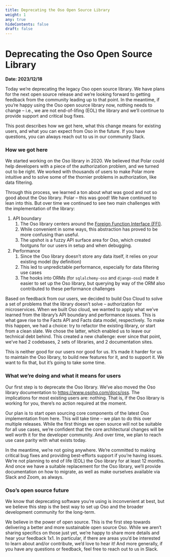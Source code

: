 ```yaml
---
title: Deprecating the Oso Open Source Library
weight: 1
any: true
hideContents: false
draft: false
---
```


# Deprecating the Oso Open Source Library

**Date: 2023/12/18**

Today we’re deprecating the legacy Oso open source library. We have plans for the next open source release and we’re looking forward to getting feedback from the community leading up to that point. In the meantime, if you’re happy using the Oso open source library now, nothing needs to change – i.e., we are not end-of-lifing (EOL) the library and we’ll continue to provide support and critical bug fixes.

This post describes how we got here, what this change means for existing users, and what you can expect from Oso in the future. If you have questions, you can always reach out to us in our community Slack.

### How we got here

We started working on the Oso library in 2020. We believed that Polar could help developers with a piece of the authorization problem, and we turned out to be right. We worked with thousands of users to make Polar more intuitive and to solve some of the thornier problems in authorization, like data filtering.

Through this process, we learned a ton about what was good and not so good about the Oso library. Polar – this was good! We have continued to lean into this. But over time we continued to see two main challenges with the implementation of the library:

1. API boundary
   1. The Oso library centers around the [Foreign Function Interface (FFI)](https://doc.rust-lang.org/nomicon/ffi.html).
   2. While convenient in some ways, this abstraction has proved to be more confusing than useful.
   3. The upshot is a fuzzy API surface area for Oso, which created footguns for our users in setup and when debugging.
2. Performance
   1. Since the Oso library doesn’t store any data itself, it relies on your existing model (by definition)
   2. This led to unpredictable performance, especially for data filtering use cases
   3. The hooks into ORMs (for `sqlalchemy-oso` and `django-oso`) made it easier to set up the Oso library, but querying by way of the ORM also contributed to these performance challenges

Based on feedback from our users, we decided to build Oso Cloud to solve a set of problems that the library doesn’t solve – authorization for microservices. When we built Oso cloud, we wanted to apply what we’ve learned from the library’s API boundary and performance issues. This is what gave rise to the Facts API and Facts data model, respectively. To make this happen, we had a choice: try to refactor the existing library, or start from a clean slate. We chose the latter, which enabled us to leave our technical debt behind. This created a new challenge: ever since that point, we’ve had 2 codebases, 2 sets of libraries, and 2 documentation sites.

This is neither good for our users nor good for us. It’s made it harder for us to maintain the Oso library, to build new features for it, and to support it. We want to fix that, but it’s going to take some time.

### What we’re doing and what it means for users

Our first step is to deprecate the Oso library. We’ve also moved the Oso library documentation to https://www.osohq.com/docs/oss. The implications for most existing users are: nothing. That is, if the Oso library is working for you, there’s no action required at the moment.

Our plan is to start open sourcing core components of the latest Oso implementation from here. This will take time – we plan to do this over multiple releases. While the first things we open source will not be suitable for all use cases, we’re confident that the core architectural changes will be well worth it for the developer community. And over time, we plan to reach use case parity with what exists today.

In the meantime, we’re not going anywhere. We’re committed to making critical bug fixes and providing best-efforts support if you’re having issues. We’re not planning to end of life (EOL) the Oso library for at least 12 months. And once we have a suitable replacement for the Oso library, we’ll provide documentation on how to migrate, as well as make ourselves available via Slack and Zoom, as always.

### Oso’s open source future

We know that deprecating software you’re using is inconvenient at best, but we believe this step is the best way to set up Oso and the broader development community for the long-term.

We believe in the power of open source. This is the first step towards delivering a better and more sustainable open source Oso. While we aren’t sharing specifics on those just yet, we’re happy to share more details and hear your feedback 1x1. In particular, if there are areas you’d be interested to learn about and/or contribute, we’d love to hear it! And more generally, if you have any questions or feedback, feel free to reach out to us in Slack.
